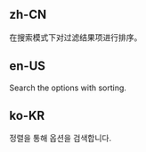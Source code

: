 ## zh-CN

在搜索模式下对过滤结果项进行排序。

## en-US

Search the options with sorting.

## ko-KR

정렬을 통해 옵션을 검색합니다.
